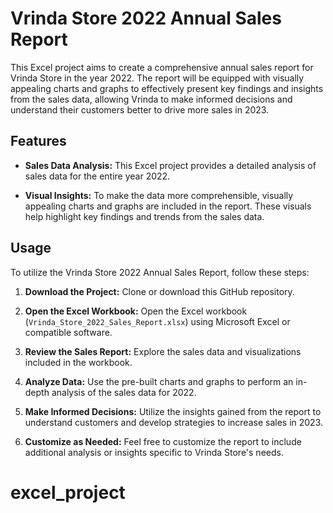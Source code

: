 # Vrinda Store 2022 Annual Sales Report



This Excel project aims to create a comprehensive annual sales report for Vrinda Store in the year 2022. The report will be equipped with visually appealing charts and graphs to effectively present key findings and insights from the sales data, allowing Vrinda to make informed decisions and understand their customers better to drive more sales in 2023.

## Features

- **Sales Data Analysis:** This Excel project provides a detailed analysis of sales data for the entire year 2022.

- **Visual Insights:** To make the data more comprehensible, visually appealing charts and graphs are included in the report. These visuals help highlight key findings and trends from the sales data.

## Usage

To utilize the Vrinda Store 2022 Annual Sales Report, follow these steps:

1. **Download the Project:** Clone or download this GitHub repository.

2. **Open the Excel Workbook:** Open the Excel workbook (`Vrinda_Store_2022_Sales_Report.xlsx`) using Microsoft Excel or compatible software.

3. **Review the Sales Report:** Explore the sales data and visualizations included in the workbook.

4. **Analyze Data:** Use the pre-built charts and graphs to perform an in-depth analysis of the sales data for 2022.

5. **Make Informed Decisions:** Utilize the insights gained from the report to understand customers and develop strategies to increase sales in 2023.

6. **Customize as Needed:** Feel free to customize the report to include additional analysis or insights specific to Vrinda Store's needs.








# excel_project
